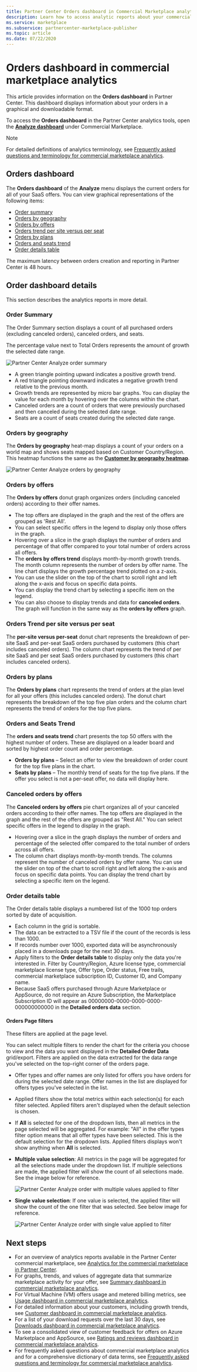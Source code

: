 ```yaml
---
title: Partner Center Orders dashboard in Commercial Marketplace analytics, Microsoft AppSource and Azure Marketplace
description: Learn how to access analytic reports about your commercial marketplace offer orders in a graphical and downloadable format.
ms.service: marketplace 
ms.subservice: partnercenter-marketplace-publisher
ms.topic: article
ms.date: 07/22/2020
---
```


# Orders dashboard in commercial marketplace analytics

This article provides information on the **Orders dashboard** in Partner Center. This dashboard displays information about your orders in a graphical and downloadable format.

To access the **Orders dashboard** in the Partner Center analytics tools, open the **[Analyze dashboard](https://partner.microsoft.com/dashboard/commercial-marketplace/analytics/summary)** under Commercial Marketplace.

>[!NOTE]
> For detailed definitions of analytics terminology, see [Frequently asked questions and terminology for commercial marketplace analytics](./faq-terminology.md).

## Orders dashboard

The **Orders dashboard** of the **Analyze** menu displays the current orders for all of your SaaS offers. You can view graphical representations of the following items:

- [Order summary](#order-summary)
- [Orders by geography](#orders-by-geography)
- [Orders by offers](#orders-by-offers)
- [Orders trend per site versus per seat](#orders-trend-per-site-versus-per-seat)
- [Orders by plans](#orders-by-plans)
- [Orders and seats trend](#orders-and-seats-trend)
- [Order details table](#order-details-table)

The maximum latency between orders creation and reporting in Partner Center is 48 hours.

## Order dashboard details

This section describes the analytics reports in more detail.

### Order Summary

The Order Summary section displays a count of all purchased orders (excluding canceled orders), canceled orders, and seats.

The percentage value next to Total Orders represents the amount of growth the selected date range.

![Partner Center Analyze order summary](./media/order-summary.png)

- A green triangle pointing upward indicates a positive growth trend.
- A red triangle pointing downward indicates a negative growth trend relative to the previous month.
- Growth trends are represented by micro bar graphs. You can display the value for each month by hovering over the columns within the chart.
- Canceled orders are a count of orders that were previously purchased and then canceled during the selected date range.
- Seats are a count of seats created during the selected date range.

### Orders by geography

The **Orders by geography** heat-map displays a count of your orders on a world map and shows seats mapped based on Customer Country/Region. This heatmap functions the same as the **[Customer by geography heatmap](./customer-dashboard.md#customer-by-geography)**.

![Partner Center Analyze orders by geography](./media/orders-by-geography.png)

### Orders by offers

The **Orders by offers** donut graph organizes orders (including canceled orders) according to their offer names.

- The top offers are displayed in the graph and the rest of the offers are grouped as 'Rest All'.
- You can select specific offers in the legend to display only those offers in the graph.
- Hovering over a slice in the graph displays the number of orders and percentage of that offer compared to your total number of orders across all offers.
- The **orders by offers trend** displays month-by-month growth trends. The month column represents the number of orders by offer name. The line chart displays the growth percentage trend plotted on a z-axis.
- You can use the slider on the top of the chart to scroll right and left along the x-axis and focus on specific data points.
- You can display the trend chart by selecting a specific item on the legend.
- You can also choose to display trends and data for **canceled orders**. The graph will function in the same way as the **orders by offers** graph.

### Orders Trend per site versus per seat

The **per-site versus per-seat** donut chart represents the breakdown of per-site SaaS and per-seat SaaS orders purchased by customers (this chart includes canceled orders). The column chart represents the trend of per site SaaS and per seat SaaS orders purchased by customers (this chart includes canceled orders).

### Orders by plans

The **Orders by plans** chart represents the trend of orders at the plan level for all your offers (this includes canceled orders). The donut chart represents the breakdown of the top five plan orders and the column chart represents the trend of orders for the top five plans.

### Orders and Seats Trend

The **orders and seats trend** chart presents the top 50 offers with the highest number of orders. These are displayed on a leader board and sorted by highest order count and order percentage.

- **Orders by plans** – Select an offer to view the breakdown of order count for the top five plans in the chart.
- **Seats by plans** – The monthly trend of seats for the top five plans. If the offer you select is not a per-seat offer, no data will display here.

### Canceled orders by offers

The **Canceled orders by offers** pie chart organizes all of your canceled orders according to their offer names. The top offers are displayed in the graph and the rest of the offers are grouped as "Rest All." You can select specific offers in the legend to display in the graph.

- Hovering over a slice in the graph displays the number of orders and percentage of the selected offer compared to the total number of orders across all offers.
- The column chart displays month-by-month trends. The columns represent the number of canceled orders by offer name. You can use the slider on top of the chart to scroll right and left along the x-axis and focus on specific data points. You can display the trend chart by selecting a specific item on the legend.

### Order details table

The Order details table displays a numbered list of the 1000 top orders sorted by date of acquisition.

- Each column in the grid is sortable.
- The data can be extracted to a TSV file if the count of the records is less than 1000.
- If records number over 1000, exported data will be asynchronously placed in a downloads page for the next 30 days.
- Apply filters to the **Order details table** to display only the data you're interested in. Filter by Country/Region, Azure license type, commercial marketplace license type, Offer type, Order status, Free trails, commercial marketplace subscription ID, Customer ID, and Company name.
- Because SaaS offers purchased through Azure Marketplace or AppSource, do not require an Azure Subscription, the Marketplace Subscription ID will appear as 00000000-0000-0000-0000-000000000000 in the **Detailed orders data** section.

#### Orders Page filters

These filters are applied at the page level.

You can select multiple filters to render the chart for the criteria you choose to view and the data you want displayed in the **Detailed Order Data** grid/export. Filters are applied on the data extracted for the data range you've selected on the top-right corner of the orders page.

- Offer types and offer names are only listed for offers you have orders for during the selected date range. Offer names in the list are displayed for offers types you've selected in the list.
- Applied filters show the total metrics within each selection(s) for each filter selected. Applied filters aren't displayed when the default selection is chosen.
- If **All** is selected for one of the dropdown lists, then all metrics in the page selected will be aggregated. For example: "All" in the offer types filter option means that all offer types have been selected. This is the default selection for the dropdown lists. Applied filters displays won't show anything when **All** is selected.
- **Multiple value selection**: All metrics in the page will be aggregated for all the selections made under the dropdown list. If multiple selections are made, the applied filter will show the count of all selections made. See the image below for reference.

    ![Partner Center Analyze order with multiple values applied to filter](./media/filters-applied.png)

- **Single value selection**: If one value is selected, the applied filter will show the count of the one filter that was selected. See below image for reference.

     ![Partner Center Analyze order with single value applied to filter](./media/filters-applied-single.png)

## Next steps

- For an overview of analytics reports available in the Partner Center commercial marketplace, see [Analytics for the commercial marketplace in Partner Center](./analytics.md).
- For graphs, trends, and values of aggregate data that summarize marketplace activity for your offer, see [Summary dashboard in commercial marketplace analytics](./summary-dashboard.md).
- For Virtual Machine (VM) offers usage and metered billing metrics, see [Usage dashboard in commercial marketplace analytics](./usage-dashboard.md).
- For detailed information about your customers, including growth trends, see [Customer dashboard in commercial marketplace analytics](./customer-dashboard.md).
- For a list of your download requests over the last 30 days, see [Downloads dashboard in commercial marketplace analytics](./downloads-dashboard.md).
- To see a consolidated view of customer feedback for offers on Azure Marketplace and AppSource, see [Ratings and reviews dashboard in commercial marketplace analytics](./ratings-reviews.md).
- For frequently asked questions about commercial marketplace analytics and for a comprehensive dictionary of data terms, see [Frequently asked questions and terminology for commercial marketplace analytics](./faq-terminology.md).
